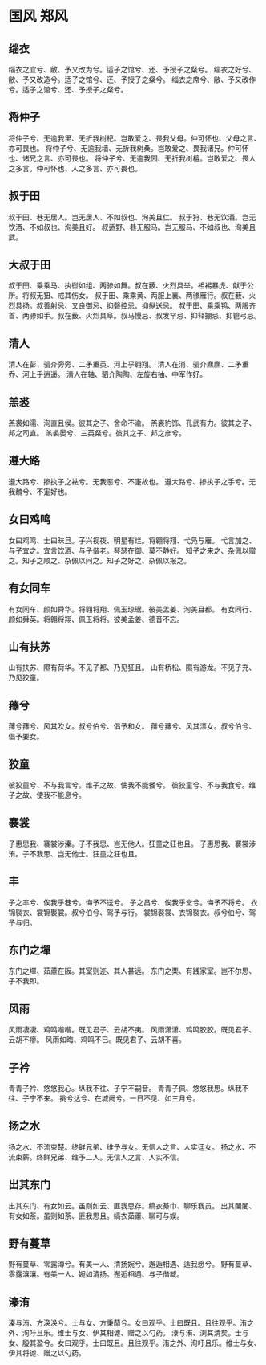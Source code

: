# 国风 郑风


## 缁衣

缁衣之宜兮、敝、予又改为兮。适子之馆兮、还、予授子之粲兮。
缁衣之好兮、敝、予又改造兮。适子之馆兮、还、予授子之粲兮。
缁衣之席兮、敝、予又改作兮。适子之馆兮、还、予授子之粲兮。


## 将仲子

将仲子兮、无逾我里、无折我树杞。岂敢爱之、畏我父母。仲可怀也、父母之言、亦可畏也。
将仲子兮、无逾我墙、无折我树桑。岂敢爱之、畏我诸兄。仲可怀也、诸兄之言、亦可畏也。
将仲子兮、无逾我园、无折我树檀。岂敢爱之、畏人之多言。仲可怀也、人之多言、亦可畏也。


## 叔于田

叔于田、巷无居人。岂无居人、不如叔也、洵美且仁。
叔于狩、巷无饮酒。岂无饮酒、不如叔也、洵美且好。
叔适野、巷无服马。岂无服马、不如叔也、洵美且武。


## 大叔于田

叔于田、乘乘马、执辔如组、两骖如舞。叔在薮、火烈具举。袒裼暴虎、献于公所。将叔无狃、戒其伤女。
叔于田、乘乘黄、两服上襄、两骖雁行。叔在薮、火烈具扬。叔善射忌、又良御忌、抑磬控忌、抑纵送忌。
叔于田、乘乘鸨、两服齐首、两骖如手。叔在薮、火烈具阜。叔马慢忌、叔发罕忌、抑释掤忌、抑鬯弓忌。


## 清人

清人在彭、驷介旁旁、二矛重英、河上乎翱翔。
清人在消、驷介麃麃、二矛重乔、河上乎逍遥。
清人在轴、驷介陶陶、左旋右抽、中军作好。


## 羔裘

羔裘如濡、洵直且侯。彼其之子、舍命不渝。
羔裘豹饰、孔武有力。彼其之子、邦之司直。
羔裘晏兮、三英粲兮。彼其之子、邦之彦兮。


## 遵大路

遵大路兮、掺执子之袪兮。无我恶兮、不寁故也。
遵大路兮、掺执子之手兮。无我魗兮、不寁好也。


## 女曰鸡鸣

女曰鸡鸣、士曰昧旦。子兴视夜、明星有烂。将翱将翔、弋凫与雁。
弋言加之、与子宜之。宜言饮酒、与子偕老。琴瑟在御、莫不静好。
知子之来之、杂佩以赠之。知子之顺之、杂佩以问之。知子之好之、杂佩以报之。


## 有女同车

有女同车、颜如舜华。将翱将翔、佩玉琼琚。彼美孟姜、洵美且都。
有女同行、颜如舜英。将翱将翔、佩玉将将。彼美孟姜、德音不忘。


## 山有扶苏

山有扶苏、隰有荷华。不见子都、乃见狂且。
山有桥松、隰有游龙。不见子充、乃见狡童。


## 蘀兮

蘀兮蘀兮、风其吹女。叔兮伯兮、倡予和女。
蘀兮蘀兮、风其漂女。叔兮伯兮、倡予要女。


## 狡童

彼狡童兮、不与我言兮。维子之故、使我不能餐兮。
彼狡童兮、不与我食兮。维子之故、使我不能息兮。


## 褰裳

子惠思我、褰裳涉溱。子不我思、岂无他人。狂童之狂也且。
子惠思我、褰裳涉洧。子不我思、岂无他士。狂童之狂也且。


## 丰

子之丰兮、俟我乎巷兮。悔予不送兮。
子之昌兮、俟我乎堂兮。悔予不将兮。
衣锦褧衣、裳锦褧裳。叔兮伯兮、驾予与行。
裳锦褧裳、衣锦褧衣。叔兮伯兮、驾予与归。


## 东门之墠

东门之墠、茹藘在阪。其室则迩、其人甚远。
东门之栗、有践家室。岂不尔思、子不我即。


## 风雨

风雨凄凄、鸡鸣喈喈。既见君子、云胡不夷。
风雨潇潇、鸡鸣胶胶。既见君子、云胡不瘳。
风雨如晦、鸡鸣不已。既见君子、云胡不喜。


## 子衿

青青子衿、悠悠我心。纵我不往、子宁不嗣音。
青青子佩、悠悠我思。纵我不往、子宁不来。
挑兮达兮、在城阙兮。一日不见、如三月兮。


## 扬之水

扬之水、不流束楚。终鲜兄弟、维予与女。无信人之言、人实迋女。
扬之水、不流束薪。终鲜兄弟、维予二人。无信人之言、人实不信。


## 出其东门

出其东门、有女如云。虽则如云、匪我思存。缟衣綦巾、聊乐我员。
出其闉闍、有女如荼。虽则如荼、匪我思且。缟衣茹藘、聊可与娱。


## 野有蔓草

野有蔓草、零露漙兮。有美一人、清扬婉兮。邂逅相遇、适我愿兮。
野有蔓草、零露瀼瀼。有美一人、婉如清扬。邂逅相遇、与子偕臧。


## 溱洧

溱与洧、方涣涣兮。士与女、方秉蕑兮。女曰观乎。士曰既且。且往观乎。洧之外、洵吁且乐。维士与女、伊其相谑、赠之以勺药。
溱与洧、浏其清矣。士与女、殷其盈兮。女曰观乎。士曰既且。且往观乎。洧之外、洵吁且乐。维士与女、伊其将谑、赠之以勺药。


